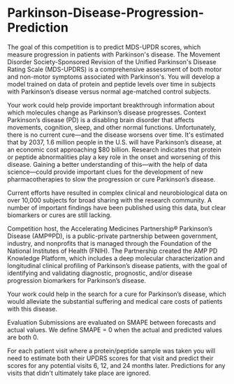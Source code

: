 # Parkinson-Disease-Progression-Prediction
The goal of this competition is to predict MDS-UPDR scores, which measure progression in patients with Parkinson's disease. The Movement Disorder Society-Sponsored Revision of the Unified Parkinson's Disease Rating Scale (MDS-UPDRS) is a comprehensive assessment of both motor and non-motor symptoms associated with Parkinson's. You will develop a model trained on data of protein and peptide levels over time in subjects with Parkinson’s disease versus normal age-matched control subjects.

Your work could help provide important breakthrough information about which molecules change as Parkinson’s disease progresses.
Context
Parkinson’s disease (PD) is a disabling brain disorder that affects movements, cognition, sleep, and other normal functions. Unfortunately, there is no current cure—and the disease worsens over time. It's estimated that by 2037, 1.6 million people in the U.S. will have Parkinson’s disease, at an economic cost approaching $80 billion. Research indicates that protein or peptide abnormalities play a key role in the onset and worsening of this disease. Gaining a better understanding of this—with the help of data science—could provide important clues for the development of new pharmacotherapies to slow the progression or cure Parkinson’s disease.

Current efforts have resulted in complex clinical and neurobiological data on over 10,000 subjects for broad sharing with the research community. A number of important findings have been published using this data, but clear biomarkers or cures are still lacking.

Competition host, the Accelerating Medicines Partnership® Parkinson’s Disease (AMP®PD), is a public-private partnership between government, industry, and nonprofits that is managed through the Foundation of the National Institutes of Health (FNIH). The Partnership created the AMP PD Knowledge Platform, which includes a deep molecular characterization and longitudinal clinical profiling of Parkinson’s disease patients, with the goal of identifying and validating diagnostic, prognostic, and/or disease progression biomarkers for Parkinson’s disease.

Your work could help in the search for a cure for Parkinson’s disease, which would alleviate the substantial suffering and medical care costs of patients with this disease.

Evaluation
Submissions are evaluated on SMAPE between forecasts and actual values. We define SMAPE = 0 when the actual and predicted values are both 0.

For each patient visit where a protein/peptide sample was taken you will need to estimate both their UPDRS scores for that visit and predict their scores for any potential visits 6, 12, and 24 months later. Predictions for any visits that didn't ultimately take place are ignored.
